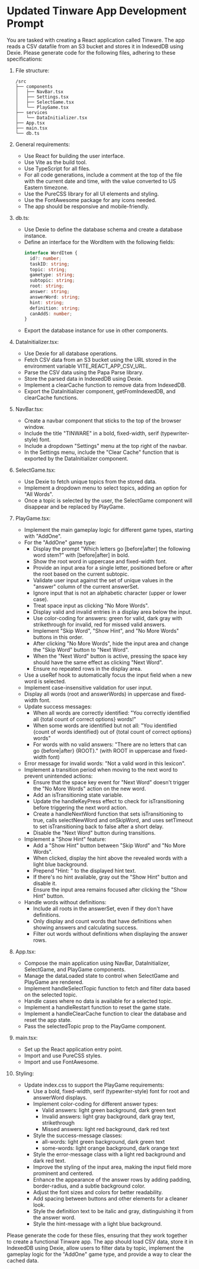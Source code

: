 # Updated Tinware App Development Prompt

You are tasked with creating a React application called Tinware. The app reads a CSV datafile from an S3 bucket and stores it in IndexedDB using Dexie. Please generate code for the following files, adhering to these specifications:

1. File structure:
   ```
   /src
   ├── components
   │   ├── NavBar.tsx
   │   ├── Settings.tsx
   │   ├── SelectGame.tsx
   │   └── PlayGame.tsx
   ├── services
   │   └── DataInitializer.tsx
   ├── App.tsx
   ├── main.tsx
   └── db.ts
   ```

2. General requirements:
   - Use React for building the user interface.
   - Use Vite as the build tool.
   - Use TypeScript for all files.
   - For all code generations, include a comment at the top of the file with the current date and time, with the value converted to US Eastern timezone.
   - Use the PureCSS library for all UI elements and styling.
   - Use the FontAwesome package for any icons needed.
   - The app should be responsive and mobile-friendly.

3. db.ts:
   - Use Dexie to define the database schema and create a database instance.
   - Define an interface for the WordItem with the following fields:
     ```typescript
     interface WordItem {
       id?: number;
       taskID: string;
       topic: string;
       gametype: string;
       subtopic: string;
       root: string;
       answer: string;
       answerWord: string;
       hint: string;
       definition: string;
       canAddS: number;
     }
     ```
   - Export the database instance for use in other components.

4. DataInitializer.tsx:
   - Use Dexie for all database operations.
   - Fetch CSV data from an S3 bucket using the URL stored in the environment variable VITE_REACT_APP_CSV_URL.
   - Parse the CSV data using the Papa Parse library.
   - Store the parsed data in IndexedDB using Dexie.
   - Implement a clearCache function to remove data from IndexedDB.
   - Export the DataInitializer component, getFromIndexedDB, and clearCache functions.

5. NavBar.tsx:
   - Create a navbar component that sticks to the top of the browser window.
   - Include the title "TINWARE" in a bold, fixed-width, serif (typewriter-style) font.
   - Include a dropdown "Settings" menu at the top right of the navbar.
   - In the Settings menu, include the "Clear Cache" function that is exported by the DataInitializer component.

6. SelectGame.tsx:
   - Use Dexie to fetch unique topics from the stored data.
   - Implement a dropdown menu to select topics, adding an option for "All Words".
   - Once a topic is selected by the user, the SelectGame component will disappear and be replaced by PlayGame.

7. PlayGame.tsx:
   - Implement the main gameplay logic for different game types, starting with "AddOne".
   - For the "AddOne" game type:
     - Display the prompt "Which letters go [before|after] the following word stem?" with [before|after] in bold.
     - Show the root word in uppercase and fixed-width font.
     - Provide an input area for a single letter, positioned before or after the root based on the current subtopic.
     - Validate user input against the set of unique values in the "answer" column of the current answerSet.
     - Ignore input that is not an alphabetic character (upper or lower case).
     - Treat space input as clicking "No More Words".
     - Display valid and invalid entries in a display area below the input.
     - Use color-coding for answers: green for valid, dark gray with strikethrough for invalid, red for missed valid answers.
     - Implement "Skip Word", "Show Hint", and "No More Words" buttons in this order.
     - After clicking "No More Words", hide the input area and change the "Skip Word" button to "Next Word".
     - When the "Next Word" button is active, pressing the space key should have the same effect as clicking "Next Word".
     - Ensure no repeated rows in the display area.
   - Use a useRef hook to automatically focus the input field when a new word is selected.
   - Implement case-insensitive validation for user input.
   - Display all words (root and answerWords) in uppercase and fixed-width font.
   - Update success messages:
     - When all words are correctly identified: "You correctly identified all {total count of correct options} words!"
     - When some words are identified but not all: "You identified {count of words identified} out of {total count of correct options} words"
     - For words with no valid answers: "There are no letters that can go {before|after} {ROOT}." (with ROOT in uppercase and fixed-width font)
   - Error message for invalid words: "Not a valid word in this lexicon".
   - Implement a transition period when moving to the next word to prevent unintended actions:
     - Ensure that the space key event for "Next Word" doesn't trigger the "No More Words" action on the new word.
     - Add an isTransitioning state variable.
     - Update the handleKeyPress effect to check for isTransitioning before triggering the next word action.
     - Create a handleNextWord function that sets isTransitioning to true, calls selectNewWord and onSkipWord, and uses setTimeout to set isTransitioning back to false after a short delay.
     - Disable the "Next Word" button during transitions.
   - Implement a "Show Hint" feature:
     - Add a "Show Hint" button between "Skip Word" and "No More Words".
     - When clicked, display the hint above the revealed words with a light blue background.
     - Prepend "Hint: " to the displayed hint text.
     - If there's no hint available, gray out the "Show Hint" button and disable it.
     - Ensure the input area remains focused after clicking the "Show Hint" button.
   - Handle words without definitions:
     - Include all roots in the answerSet, even if they don't have definitions.
     - Only display and count words that have definitions when showing answers and calculating success.
     - Filter out words without definitions when displaying the answer rows.

8. App.tsx:
   - Compose the main application using NavBar, DataInitializer, SelectGame, and PlayGame components.
   - Manage the dataLoaded state to control when SelectGame and PlayGame are rendered.
   - Implement handleSelectTopic function to fetch and filter data based on the selected topic.
   - Handle cases where no data is available for a selected topic.
   - Implement a handleRestart function to reset the game state.
   - Implement a handleClearCache function to clear the database and reset the app state.
   - Pass the selectedTopic prop to the PlayGame component.

9. main.tsx:
   - Set up the React application entry point.
   - Import and use PureCSS styles.
   - Import and use FontAwesome.

10. Styling:
    - Update index.css to support the PlayGame requirements:
      - Use a bold, fixed-width, serif (typewriter-style) font for root and answerWord displays.
      - Implement color-coding for different answer types:
        - Valid answers: light green background, dark green text
        - Invalid answers: light gray background, dark gray text, strikethrough
        - Missed answers: light red background, dark red text
      - Style the success-message classes:
        - all-words: light green background, dark green text
        - some-words: light orange background, dark orange text
      - Style the error-message class with a light red background and dark red text.
      - Improve the styling of the input area, making the input field more prominent and centered.
      - Enhance the appearance of the answer rows by adding padding, border-radius, and a subtle background color.
      - Adjust the font sizes and colors for better readability.
      - Add spacing between buttons and other elements for a cleaner look.
      - Style the definition text to be italic and gray, distinguishing it from the answer word.
      - Style the hint-message with a light blue background.

Please generate the code for these files, ensuring that they work together to create a functional Tinware app. The app should load CSV data, store it in IndexedDB using Dexie, allow users to filter data by topic, implement the gameplay logic for the "AddOne" game type, and provide a way to clear the cached data.